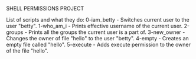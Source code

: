 SHELL PERMISSIONS PROJECT

List of scripts and what they do:
0-iam_betty - Switches current user to the user "betty".
1-who_am_i  - Prints effective username of the current user.
2-groups    - Prints all the groups the current user is a part of.
3-new_owner - Changes the owner of file "hello" to the user "betty".
4-empty     - Creates an empty file called "hello". 
5-execute   - Adds execute permission to the owner of the file "hello".
